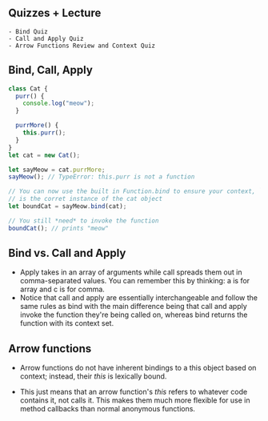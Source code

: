 ## Quizzes + Lecture
    - Bind Quiz
    - Call and Apply Quiz
    - Arrow Functions Review and Context Quiz

## Bind, Call, Apply

```js
class Cat {
  purr() {
    console.log("meow");
  }

  purrMore() {
    this.purr();
  }
}
let cat = new Cat();

let sayMeow = cat.purrMore;
sayMeow(); // TypeError: this.purr is not a function

// You can now use the built in Function.bind to ensure your context, `this`,
// is the corret instance of the cat object
let boundCat = sayMeow.bind(cat);

// You still *need* to invoke the function
boundCat(); // prints "meow"
```

## Bind vs. Call and Apply

- Apply takes in an array of arguments while call spreads them out in comma-separated values. You can remember this by thinking: a is for array and c is for comma.
- Notice that call and apply are essentially interchangeable and follow the same rules as bind with the main difference being that call and apply invoke the function they're being called on, whereas bind returns the function with its context set.

## Arrow functions

- Arrow functions do not have inherent bindings to a this object based on context; instead, their _this_ is lexically bound.

- This just means that an arrow function's _this_ refers to whatever code contains it, not calls it. This makes them much more flexible for use in method callbacks than normal anonymous functions.

